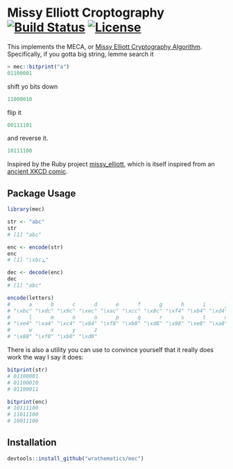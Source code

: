 # Missy Elliott Croptography [![Build Status](https://travis-ci.org/wrathematics/mec.png)](https://travis-ci.org/wrathematics/mec) [![License](http://img.shields.io/badge/license-BSD%202--Clause-orange.svg?style=flat)](http://opensource.org/licenses/BSD-2-Clause)


This implements the MECA, or [Missy Elliott Cryptography Algorithm](https://www.youtube.com/watch?v=UODX_pYpVxk).
Specifically, if you gotta big string, lemme search it

```r
> mec::bitprint("a")
01100001
```

shift yo bits down

```r
11000010
```

flip it 

```r
00111101
```

and reverse it.

```r
10111100
```

Inspired by the Ruby project [missy_elliott](https://github.com/tom-lord/missy_elliott),
which is itself inspired from an [ancient XKCD comic](https://xkcd.com/153/).


## Package Usage

```r
library(mec)

str <- "abc"
str
# [1] "abc"

enc <- encode(str)
enc
# [1] "\xbcܜ"

dec <- decode(enc)
dec
# [1] "abc"

encode(letters)
#      a      b      c      d      e      f      g      h      i      j      k 
# "\xbc" "\xdc" "\x9c" "\xec" "\xac" "\xcc" "\x8c" "\xf4" "\xb4" "\xd4" "\x94" 
#      l      m      n      o      p      q      r      s      t      u      v 
# "\xe4" "\xa4" "\xc4" "\x84" "\xf8" "\xb8" "\xd8" "\x98" "\xe8" "\xa8" "\xc8" 
#      w      x      y      z 
# "\x88" "\xf0" "\xb0" "\xd0" 
```

There is also a utility you can use to convince yourself that
it really does work the way I say it does:

```r
bitprint(str)
# 01100001
# 01100010
# 01100011

bitprint(enc)
# 10111100
# 11011100
# 10011100
```


## Installation

```r
devtools::install_github("wrathematics/mec")
```



